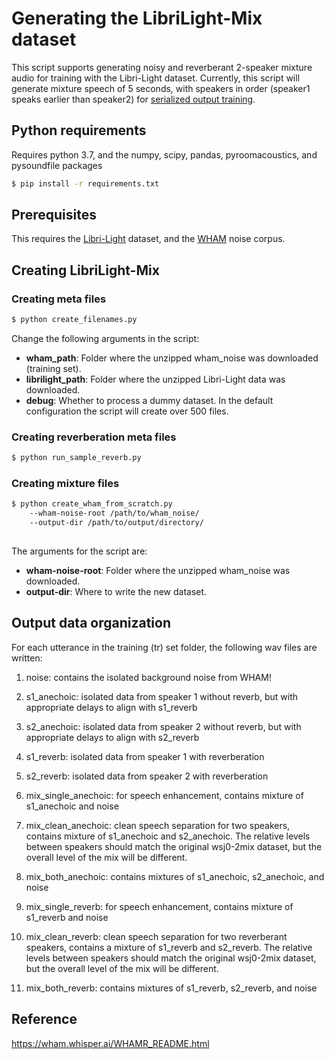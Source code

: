 # Generating the LibriLight-Mix dataset

This script supports generating noisy and reverberant 2-speaker mixture audio for training with the Libri-Light dataset.
Currently, this script will generate mixture speech of 5 seconds, with speakers in order (speaker1 speaks earlier than speaker2) for [serialized output training](https://arxiv.org/pdf/2003.12687.pdf).


## Python requirements

Requires python 3.7, and the numpy, scipy, pandas, pyroomacoustics, and pysoundfile packages
```sh
$ pip install -r requirements.txt
```

## Prerequisites

This requires the [Libri-Light](https://github.com/facebookresearch/libri-light) dataset,
and the [WHAM](http://wham.whisper.ai/) noise corpus.

## Creating LibriLight-Mix

### Creating meta files

```sh
$ python create_filenames.py 
```
Change the following arguments in the script:
* **wham_path**:  Folder where the unzipped wham_noise was downloaded (training set).
* **librilight_path**: Folder where the unzipped Libri-Light data was downloaded.
* **debug**: Whether to process a dummy dataset.  In the default configuration the script will create over 500 files.

### Creating reverberation meta files

```sh
$ python run_sample_reverb.py 
```

### Creating mixture files

```sh
$ python create_wham_from_scratch.py 
    --wham-noise-root /path/to/wham_noise/ 
    --output-dir /path/to/output/directory/ 
 
```

The arguments for the script are:
* **wham-noise-root**: Folder where the unzipped wham_noise was downloaded.
* **output-dir**: Where to write the new dataset.

## Output data organization

For each utterance in the training (tr) set folder, the following wav files are written:

1. noise: contains the isolated background noise from WHAM!

2. s1_anechoic: isolated data from speaker 1 without reverb, but with appropriate delays to align with s1_reverb

3. s2_anechoic: isolated data from speaker 2 without reverb, but with appropriate delays to align with s2_reverb

4. s1_reverb: isolated data from speaker 1 with reverberation

5. s2_reverb: isolated data from speaker 2 with reverberation

6. mix_single_anechoic: for speech enhancement, contains mixture of s1_anechoic and noise

7. mix_clean_anechoic: clean speech separation for two speakers, contains mixture of s1_anechoic and s2_anechoic.  The relative levels between speakers should match the original wsj0-2mix dataset, but the overall level of the mix will be different.

8. mix_both_anechoic: contains mixtures of s1_anechoic, s2_anechoic, and noise

9. mix_single_reverb: for speech enhancement, contains mixture of s1_reverb and noise

10. mix_clean_reverb: clean speech separation for two reverberant speakers, contains a mixture of s1_reverb and s2_reverb.  The relative levels between speakers should match the original wsj0-2mix dataset, but the overall level of the mix will be different.

11. mix_both_reverb: contains mixtures of s1_reverb, s2_reverb, and noise


## Reference

https://wham.whisper.ai/WHAMR_README.html
